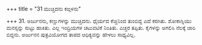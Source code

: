 +++
title = "31 ಮುಚ್ಚಿದನು ಕಙ್ಗಳನು"

+++
31. ಅರ್ಜುನನು, ಕಣ್ಣುಗಳನ್ನು ಮುಚ್ಚಿದನು. ಧೈರ್ಯದ ಕೆಚ್ಚಿನಿಂದ ತುಂಬಿದ್ದ ಎದೆ ಕರಗಿತು. ಶೋಕಾಗ್ನಿಯು ಮನಸ್ಸನ್ನು ಸುಟ್ಟು ಹಾಕಿತು. ಎಲ್ಲ ಇಂದ್ರಿಯಗಳ ಚಟುವಟಿಕೆ ನಿಂತಿತು. ಎಚ್ಚರ ತಪ್ಪಿತು. ಕೈಗಳನ್ನು ಅಗಲಿಸಿ ನೆಲಕ್ಕೆ ಜಾರಿ ಬಿದ್ದನು. ಅರ್ಜುನನ ಪುತ್ರವಿಯೋಗದ  ತಾಪದ ಆಧಿಕ್ಯವನ್ನು ಹೇಳಲು ಸಾಧ್ಯವಿಲ್ಲ.